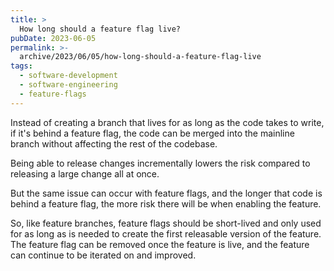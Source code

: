 ```yaml
---
title: >
  How long should a feature flag live?
pubDate: 2023-06-05
permalink: >-
  archive/2023/06/05/how-long-should-a-feature-flag-live
tags:
  - software-development
  - software-engineering
  - feature-flags
---
```


Instead of creating a branch that lives for as long as the code takes to write, if it's behind a feature flag, the code can be merged into the mainline branch without affecting the rest of the codebase.

Being able to release changes incrementally lowers the risk compared to releasing a large change all at once.

But the same issue can occur with feature flags, and the longer that code is behind a feature flag, the more risk there will be when enabling the feature.

So, like feature branches, feature flags should be short-lived and only used for as long as is needed to create the first releasable version of the feature. The feature flag can be removed once the feature is live, and the feature can continue to be iterated on and improved.
